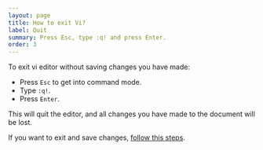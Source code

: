 ```yaml
---
layout: page
title: How to exit Vi?
label: Quit
summary: Press Esc, type :q! and press Enter.
order: 3
---
```


To exit vi editor without saving changes you have made:

* Press `Esc` to get into command mode.
* Type `:q!`.
* Press `Enter`.

This will quit the editor, and all changes you have made to the document will be lost.

If you want to exit and save changes, [follow this steps](/save-and-quit).

